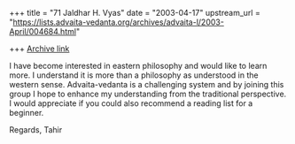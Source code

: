 +++
title = "71 Jaldhar H. Vyas"
date = "2003-04-17"
upstream_url = "https://lists.advaita-vedanta.org/archives/advaita-l/2003-April/004684.html"

+++
[Archive link](https://lists.advaita-vedanta.org/archives/advaita-l/2003-April/004684.html)

I have become interested in eastern philosophy and would like to learn
more. I understand it is more than a philosophy as understood in the
western sense. Advaita-vedanta is a challenging system and by joining this
group I hope to enhance my understanding from the traditional perspective.
I would appreciate if you could also recommend a reading list for a
beginner.

Regards,
Tahir

